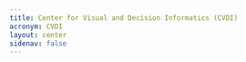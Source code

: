 ```yaml
---
title: Center for Visual and Decision Informatics (CVDI)
acronym: CVDI
layout: center
sidenav: false
---
```

